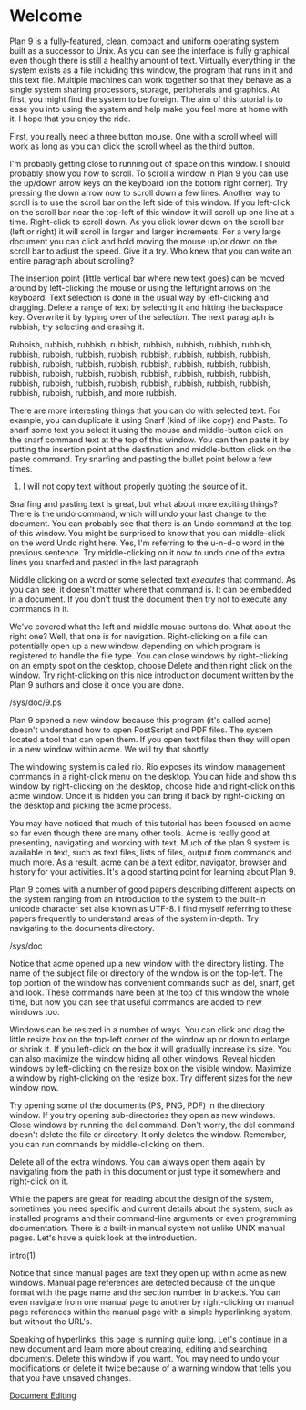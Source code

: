 
Welcome
===

Plan 9 is a fully-featured, clean, compact and uniform operating system built as a successor to Unix. As you can see the interface is fully graphical even though there is still a healthy amount of text. Virtually everything in the system exists as a file including this window, the program that runs in it and this text file. Multiple machines can work together so that they behave as a single system sharing processors, storage, peripherals and graphics. At first, you might find the system to be foreign. The aim of this tutorial is to ease you into using the system and help make you feel more at home with it. I hope that you enjoy the ride.

First, you really need a three button mouse. One with a scroll wheel will work as long as you can click the scroll wheel as the third button.

I'm probably getting close to running out of space on this window. I should probably show you how to scroll. To scroll a window in Plan 9 you can use the up/down arrow keys on the keyboard (on the bottom right corner). Try pressing the down arrow now to scroll down a few lines. Another way to scroll is to use the scroll bar on the left side of this window. If you left-click on the scroll bar near the top-left of this window it will scroll up one line at a time. Right-click to scroll down. As you click lower down on the scroll bar (left or right) it will scroll in larger and larger increments. For a very large document you can click and hold moving the mouse up/or down on the scroll bar to adjust the speed. Give it a try. Who knew that you can write an entire paragraph about scrolling?

The insertion point (little vertical bar where new text goes) can be moved around by left-clicking the mouse or using the left/right arrows on the keyboard. Text selection is done in the usual way by left-clicking and dragging. Delete a range of text by selecting it and hitting the backspace key. Overwrite it by typing over of the selection. The next paragraph is rubbish, try selecting and erasing it.

Rubbish, rubbish, rubbish, rubbish, rubbish, rubbish, rubbish, rubbish, rubbish, rubbish, rubbish, rubbish, rubbish, rubbish, rubbish, rubbish, rubbish, rubbish, rubbish, rubbish, rubbish, rubbish, rubbish, rubbish, rubbish, rubbish, rubbish, rubbish, rubbish, rubbish, rubbish, rubbish, rubbish, rubbish, rubbish, rubbish, rubbish, rubbish, rubbish, rubbish, rubbish, rubbish, rubbish, and more rubbish.

There are more interesting things that you can do with selected text. For example, you can duplicate it using Snarf (kind of like copy) and Paste. To snarf some text you select it using the mouse and middle-button click on the snarf command text at the top of this window. You can then paste it by putting the insertion point at the destination and middle-button click on the paste command. Try snarfing and pasting the bullet point below a few times.

1. I will not copy text without properly quoting the source of it.

Snarfing and pasting text is great, but what about more exciting things? There is the undo command, which will undo your last change to the document. You can probably see that there is an Undo command at the top of this window. You might be surprised to know that you can middle-click on the word Undo right here. Yes, I'm referring to the u-n-d-o word in the previous sentence. Try middle-clicking on it now to undo one of the extra lines you snarfed and pasted in the last paragraph.

Middle clicking on a word or some selected text *executes* that command. As you can see, it doesn't matter where that command is. It can be embedded in a document. If you don't trust the document then try not to execute any commands in it.

We've covered what the left and middle mouse buttons do. What about the right one? Well, that one is for navigation. Right-clicking on a file can potentially open up a new window, depending on which program is registered to handle the file type. You can close windows by right-clicking on an empty spot on the desktop, choose Delete and then right click on the window. Try right-clicking on this nice introduction document written by the Plan 9 authors and close it once you are done.

/sys/doc/9.ps

Plan 9 opened a new window because this program (it's called acme) doesn't understand how to open PostScript and PDF files. The system located a tool that can open them. If you open text files then they will open in a new window within acme. We will try that shortly.

The windowing system is called rio. Rio exposes its window management commands in a right-click menu on the desktop. You can hide and show this window by right-clicking on the desktop, choose hide and right-click on this acme window. Once it is hidden you can bring it back by right-clicking on the desktop and picking the acme process.

You may have noticed that much of this tutorial has been focused on acme so far even though there are many other tools. Acme is really good at presenting, navigating and working with text. Much of the plan 9 system is available in text, such as text files, lists of files, output from commands and much more. As a result, acme can be a text editor, navigator, browser and history for your activities. It's a good starting point for learning about Plan 9.

Plan 9 comes with a number of good papers describing different aspects on the system ranging from an introduction to the system to the built-in unicode character set also known as UTF-8. I find myself referring to these papers frequently to understand areas of the system in-depth. Try navigating to the documents directory.

/sys/doc

Notice that acme opened up a new window with the directory listing. The name of the subject file or directory of the window is on the top-left. The top portion of the window has convenient commands such as del, snarf, get and look. These commands have been at the top of this window the whole time, but now you can see that useful commands are added to new windows too.

Windows can be resized in a number of ways. You can click and drag the little resize box on the top-left corner of the window up or down to enlarge or shrink it. If you left-click on the box it will gradually increase its size. You can also maximize the window hiding all other windows. Reveal hidden windows by left-clicking on the resize box on the visible window. Maximize a window by right-clicking on the resize box. Try different sizes for the new window now.

Try opening some of the documents (PS, PNG, PDF) in the directory window. If you try opening sub-directories they open as new windows. Close windows by running the del command. Don't worry, the del command doesn't delete the file or directory. It only deletes the window. Remember, you can run commands by middle-clicking on them.

Delete all of the extra windows. You can always open them again by navigating from the path in this document or just type it somewhere and right-click on it.

While the papers are great for reading about the design of the system, sometimes you need specific and current details about the system, such as installed programs and their command-line arguments or even programming documentation. There is a built-in manual system not unlike UNIX manual pages. Let's have a quick look at the introduction.

intro(1)

Notice that since manual pages are text they open up within acme as new windows. Manual page references are detected because of the unique format with the page name and the section number in brackets. You can even navigate from one manual page to another by right-clicking on manual page references within the manual page with a simple hyperlinking system, but without the URL's.

Speaking of hyperlinks, this page is running quite long. Let's continue in a new document and learn more about creating, editing and searching documents. Delete this window if you want. You may need to undo your modifications or delete it twice because of a warning window that tells you that you have unsaved changes.

[Document Editing](document-editing.md)
